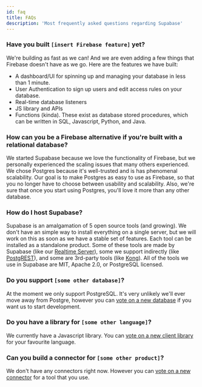 ```yaml
---
id: faq
title: FAQs
description: 'Most frequently asked questions regarding Supabase'
---
```


### Have you built `[insert Firebase feature]` yet?

We're building as fast as we can! And we are even adding a few things that Firebase doesn't have as we go. Here are the features we have built:

- A dashboard/UI for spinning up and managing your database in less than 1 minute.
- User Authentication to sign up users and edit access rules on your database.
- Real-time database listeners
- JS library and APIs
- Functions (kinda). These exist as database stored procedures, which can be written in SQL, Javascript, Python, and Java.

### How can you be a Firebase alternative if you're built with a relational database?

We started Supabase because we love the functionality of Firebase, but we personally experienced the scaling issues that many others experienced. We chose Postgres because it's well-trusted and is has phenomenal scalability. Our goal is to make Postgres as easy to use as Firebase, so that you no longer have to choose between usability and scalability. Also, we're sure that once you start using Postgres, you'll love it more than any other database.

### How do I host Supabase?

Supabase is an amalgamation of 5 open source tools (and growing). We don't have an simple way to install everything on a single server, but we will work on this as soon as we have a stable set of features. Each tool can be installed as a standalone product. Some of these tools are made by Supabase (like our [Realtime Server](https://github.com/supabase/realtime)), some we support indirectly (like [PostgREST](http://postgrest.org/en/v7.0.0/)), and some are 3rd-party tools (like [Kong](https://github.com/Kong/kong)). All of the tools we use in Supabase are MIT, Apache 2.0, or PostgreSQL licensed.

### Do you support `[some other database]`?

At the moment we only support PostgreSQL. It's very unlikely we'll ever move away from Postgre, however you can [vote on a new database](https://github.com/supabase/supabase/issues/6) if you want us to start development.

### Do you have a library for `[some other language]`?

We currently have a Javascript library. You can [vote on a new client library](https://github.com/supabase/supabase/issues/5) for your favourite language.

### Can you build a connector for `[some other product]`?

We don't have any connectors right now. However you can [vote on a new connector](https://github.com/supabase/supabase/issues/4) for a tool that you use.

